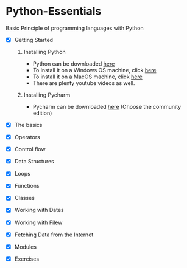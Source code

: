 # Python-Essentials
Basic Principle of programming languages with Python

- [x]  Getting Started

    1. Installing Python
        - Python can be downloaded [here](https://www.python.org/downloads/)
        - To install it on a Windows OS machine, click [here](https://www.digitalocean.com/community/tutorials/install-python-windows-10)
        - To install it on a MacOS machine, click [here](https://docs.python.org/3/using/mac.html)
        - There are plenty youtube videos as well.

    2. Installing Pycharm
        - Pycharm can be downloaded [here](https://www.jetbrains.com/pycharm/download/download-thanks.html?platform=mac&code=PCC) (Choose the community edition)
   

- [x]  The basics
- [x]  Operators
- [x]  Control flow
- [x]  Data Structures
- [x]  Loops
- [x]  Functions
- [x]  Classes
- [x]  Working with Dates
- [x]  Working with Filew
- [x]  Fetching Data from the Internet
- [x]  Modules
- [x]  Exercises
